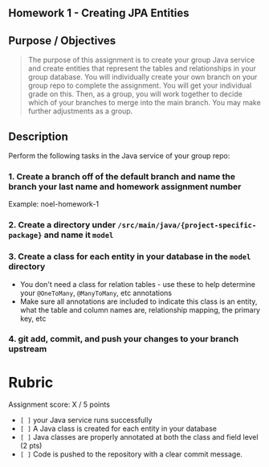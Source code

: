 ## Homework 1 - Creating JPA Entities

## Purpose / Objectives
> The purpose of this assignment is to create your group Java service and create entities that represent the tables and relationships in your group database.
> You will individually create your own branch on your group repo to complete the assignment. You will get your individual grade on this. Then, as a group, you will work together to decide which of your branches to merge into the main branch. You may make further adjustments as a group.

## Description

Perform the following tasks in the Java service of your group repo:

### 1. Create a branch off of the default branch and name the branch your last name and homework assignment number
Example: noel-homework-1

### 2. Create a directory under `/src/main/java/{project-specific-package}` and name it `model`

### 3. Create a class for each entity in your database in the `model` directory
- You don't need a class for relation tables - use these to help determine your `@OneToMany`, `@ManyToMany`, etc annotations
- Make sure all annotations are included to indicate this class is an entity, what the table and column names are, relationship mapping, the primary key, etc

### 4. git add, commit, and push your changes to your branch upstream

# Rubric

Assignment score: X / 5 points

-   `[ ]` your Java service runs successfully
-   `[ ]` A Java class is created for each entity in your database
-   `[ ]` Java classes are properly annotated at both the class and field level (2 pts)
-   `[ ]` Code is pushed to the repository with a clear commit message.
